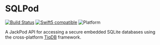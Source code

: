 SQLPod
========

[![Build Status][GitHubActionBadge]][ActionsLink]
[![Swift5 compatible][Swift5Badge]][Swift5Link] 
![Platform][SwiftPlatforms]
<!-- [![](https://tokei.rs/b1/github/jectivex/SQLPod)](https://github.com/jectivex/SQLPod) -->

A JackPod API for accessing a secure embedded SQLite databases
using the cross-platform [TiqDB][] framework.


[ProjectLink]: https://github.com/jectivex/SQLPod
[ActionsLink]: https://github.com/jectivex/SQLPod/actions
[API Documentation]: https://www.jective.org/SQLPod/documentation/sqlpod/

[Swift]: https://swift.org/
[OpenCombine]: https://github.com/OpenCombine/OpenCombine
[SQLPod]: https://github.com/jectivex/SQLPod
[Jack]: https://github.com/jectivex/Jack
[JXKit]: https://github.com/jectivex/JXKit
[TiqDB]: https://github.com/tiqtiq/TiqDB
[JavaScriptCore]: https://trac.webkit.org/wiki/JavaScriptCore

[GitHubActionBadge]: https://img.shields.io/github/workflow/status/jectivex/SQLPod/SQLPod%20CI

[Swift5Badge]: https://img.shields.io/badge/swift-5-orange.svg?style=flat
[Swift5Link]: https://developer.apple.com/swift/
[SwiftPlatforms]: https://img.shields.io/badge/Platforms-macOS%20|%20iOS%20|%20tvOS%20|%20Linux-teal.svg

